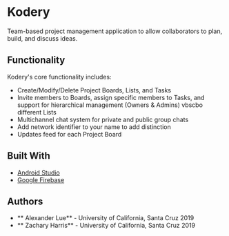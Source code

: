 # Kodery

Team-based project management application to allow collaborators to plan, build, and discuss ideas.

## Functionality
Kodery's core functionality includes:
* Create/Modify/Delete Project Boards, Lists, and Tasks
* Invite members to Boards, assign specific members to Tasks, and support for hierarchical management (Owners & Admins)   vbscbo different Lists
* Multichannel chat system for private and public group chats
* Add network identifier to your name to add distinction
* Updates feed for each Project Board

## Built With
* [Android Studio](https://developer.android.com/studio/index.html)
* [Google Firebase](https://firebase.google.com)

## Authors
* ** Alexander Lue** - University of California, Santa Cruz 2019
* ** Zachary Harris** - University of California, Santa Cruz 2019
